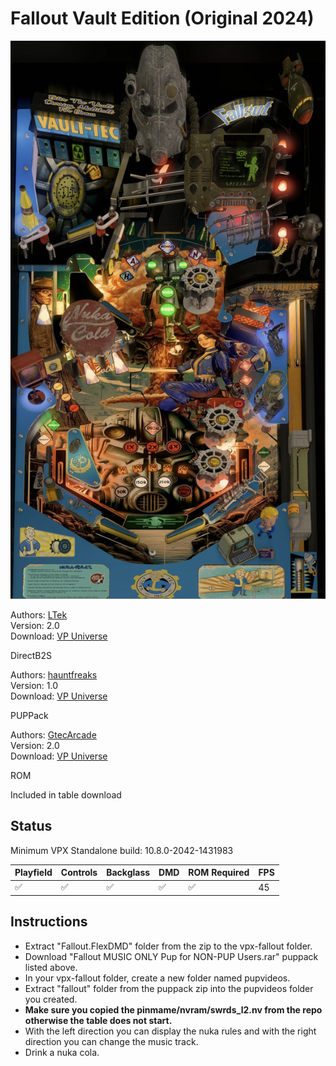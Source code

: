 # Fallout Vault Edition (Original 2024)


![Table Preview](../../images/vpx-fallout-preview.jpg)

Authors: [LTek](https://vpuniverse.com/profile/67685-ltek/)  
Version: 2.0  
Download: [VP Universe](https://vpuniverse.com/files/file/21709-fallout-vault-edition-20-ltek-2024/)

DirectB2S

Authors: [hauntfreaks](https://vpuniverse.com/profile/5216-hauntfreaks/)  
Version: 1.0  
Download: [VP Universe](https://vpuniverse.com/files/file/21710-fallout-vault-edition-ltek-2024-b2s-full-dmd/)

PUPPack

Authors: [GtecArcade](https://vpuniverse.com/profile/57286-gtecarcade/)  
Version: 2.0  
Download: [VP Universe](https://vpuniverse.com/files/file/20245-fallout-pup-pack-vault-edition/)

ROM

Included in table download

## Status 

Minimum VPX Standalone build: 10.8.0-2042-1431983

| Playfield | Controls | Backglass | DMD | ROM Required | FPS | 
|-----------|----------|-----------|-----|--------------|-----|
| :white_check_mark: | :white_check_mark: | :white_check_mark: | :white_check_mark: | :white_check_mark: | 45 |

## Instructions

- Extract "Fallout.FlexDMD" folder from the zip to the vpx-fallout folder.
- Download "Fallout MUSIC ONLY Pup for NON-PUP Users.rar" puppack listed above.
- In your vpx-fallout folder, create a new folder named pupvideos.
- Extract "fallout" folder from the puppack zip into the pupvideos folder you created.
- __Make sure you copied the pinmame/nvram/swrds_l2.nv from the repo otherwise the table does not start.__
- With the left direction you can display the nuka rules and with the right direction you can change the music track.
- Drink a nuka cola.
